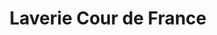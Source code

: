 ---
title: "Laverie Cour de France"
url: /juvisy-sur-orge/laverie-cour-de-france/
shop: Wäscherei
---